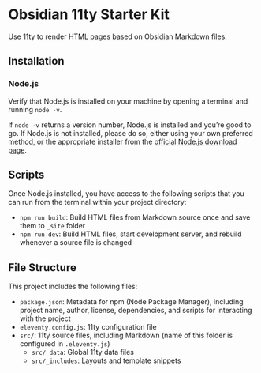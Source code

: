 # Obsidian 11ty Starter Kit

Use [11ty](https://www.11ty.dev/) to render HTML pages based on Obsidian Markdown files.

## Installation

### Node.js

Verify that Node.js is installed on your machine by opening a terminal and running `node -v`.

If `node -v` returns a version number, Node.js is installed and you’re good to go. If Node.js is not installed, please do so, either using your own preferred method, or the appropriate installer from the [official Node.js download page](https://nodejs.org/en/download).



## Scripts

Once Node.js installed, you have access to the following scripts that you can run from the terminal within your project directory:

- `npm run build`: Build HTML files from Markdown source once and save them to `_site` folder
- `npm run dev`: Build HTML files, start development server, and rebuild whenever a source file is changed

## File Structure

This project includes the following files:

- `package.json`: Metadata for npm (Node Package Manager), including project name, author, license, dependencies, and scripts for interacting with the project
- `eleventy.config.js`: 11ty configuration file
- `src/`: 11ty source files, including Markdown (name of this folder is configured in `.eleventy.js`)
  - `src/_data`: Global 11ty data files
  - `src/_includes`: Layouts and template snippets
